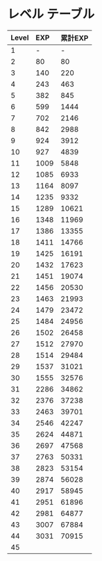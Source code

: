 # レベル テーブル

|Level|EXP|累計EXP|
|:--|:--|:--|
|1|-|-|
|2|80|80|
|3|140|220|
|4|243|463|
|5|382|845|
|6|599|1444|
|7|702|2146|
|8|842|2988|
|9|924|3912|
|10|927|4839|
|11|1009|5848|
|12|1085|6933|
|13|1164|8097|
|14|1235|9332|
|15|1289|10621|
|16|1348|11969|
|17|1386|13355|
|18|1411|14766|
|19|1425|16191|
|20|1432|17623|
|21|1451|19074|
|22|1456|20530|
|23|1463|21993|
|24|1479|23472|
|25|1484|24956|
|26|1502|26458|
|27|1512|27970|
|28|1514|29484|
|29|1537|31021|
|30|1555|32576|
|31|2286|34862|
|32|2376|37238|
|33|2463|39701|
|34|2546|42247|
|35|2624|44871|
|36|2697|47568|
|37|2763|50331|
|38|2823|53154|
|39|2874|56028|
|40|2917|58945|
|41|2951|61896|
|42|2981|64877|
|43|3007|67884|
|44|3031|70915|
|45|||